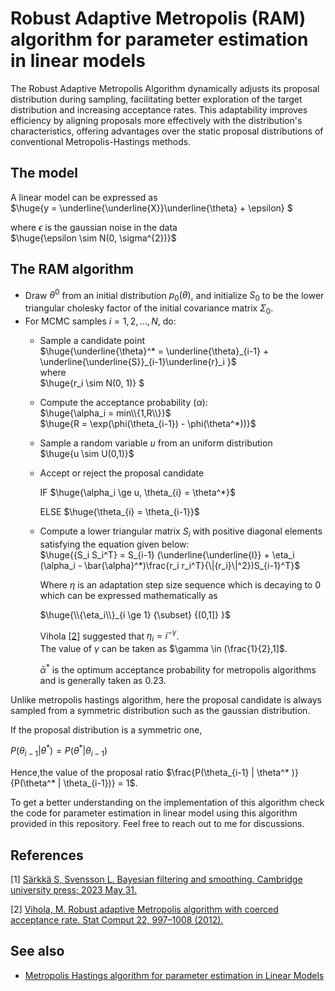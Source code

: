 
# Robust Adaptive Metropolis (RAM) algorithm for parameter estimation in linear models

The Robust Adaptive Metropolis Algorithm dynamically adjusts its proposal distribution during sampling, facilitating better exploration of the target distribution and increasing acceptance rates. This adaptability improves efficiency by aligning proposals more effectively with the distribution's characteristics, offering advantages over the static proposal distributions of conventional Metropolis-Hastings methods.

## The model
A linear model can be expressed as\
$\huge{y = \underline{\underline{X}}\underline{\theta} + \epsilon} $

where $\epsilon$ is the gaussian noise in the data\
$\huge{\epsilon \sim N(0, \sigma^{2})}$ 

## The RAM algorithm

* Draw $\theta^{0}$ from an initial distribution $p_0(\theta)$, and initialize $S_0$ to be the lower triangular cholesky factor of the initial covariance matrix $\Sigma_0$.
* For MCMC samples $i = 1, 2, \ldots, N$, do:
    * Sample a candidate point\
      $\huge{\underline{\theta}^* = \underline{\theta}_{i-1} + \underline{\underline{S}}_{i-1}\underline{r}_i }$\
      where\
      $\huge{r_i \sim N(0, 1)} $ 
    * Compute the acceptance probability $(\alpha)$:\
      $\huge{\alpha_i = min\\{1,R\\}}$\
      $\huge{R = \exp(\phi(\theta_{i-1}) - \phi(\theta^*))}$
    * Sample a random variable $u$ from an uniform distribution\
      $\huge{u \sim U(0,1)}$

    * Accept or reject the proposal candidate
      
      IF $\huge{\alpha_i \ge u, \theta_{i} = \theta^*}$
      
      ELSE $\huge{\theta_{i} = \theta_{i-1}}$
      
    * Compute a lower triangular matrix $S_i$ with positive diagonal elements satisfying the equation given below:\
      $\huge{{S_i S_i^T} = S_{i-1} (\underline{\underline{I}} + \eta_i (\alpha_i - \bar{\alpha}^*)\frac{r_i r_i^T}{\|{r_i}\|^2})S_{i-1}^T}$
      
      Where $\eta$ is an adaptation step size sequence which is decaying to $0$ which can be expressed mathematically as
      
      $\huge{\\{\eta_i\\}_{i \ge 1} {\subset} {(0,1]} }$
      
      Vihola [[2]](https://github.com/debrup-sarkar/Robust-Adaptive-Metropolis-algorithm-for-parameter-estimation-in-linear-models#references) suggested that $\eta_i = i^{-\gamma}$.\
      The value of $\gamma$ can be taken as $\gamma \in (\frac{1}{2},1]$.

      $\bar{\alpha}^*$ is the optimum acceptance probability for metropolis algorithms and is generally taken as $0.23$.

Unlike metropolis hastings algorithm, here the proposal candidate is always sampled from a symmetric distribution such as the gaussian distribution.

If the proposal distribution is a symmetric one,

$P(\theta_{i-1} | \theta^* ) = P(\theta^* | \theta_{i-1})$

Hence,the value of the proposal ratio $\frac{P(\theta_{i-1} | \theta^* )}{P(\theta^* | \theta_{i-1})} = 1$.

To get a better understanding on the implementation of this algorithm check the code for parameter estimation in linear model using this algorithm provided in this repository. Feel free to reach out to me for discussions. 
      
      
       
      


## References

[1] [Särkkä S, Svensson L. Bayesian filtering and smoothing. Cambridge university press; 2023 May 31.](https://books.google.co.in/books?hl=en&lr=&id=utXBEAAAQBAJ&oi=fnd&pg=PP1&dq=bayesian+filtering+and+smoothing&ots=GX-dLQ7sTN&sig=aZTp8fQkWR6yzu1NrCQUvIWnYeA&redir_esc=y#v=onepage&q=bayesian%20filtering%20and%20smoothing&f=false) 

[2] [Vihola, M. Robust adaptive Metropolis algorithm with coerced acceptance rate. Stat Comput 22, 997–1008 (2012).](https://doi.org/10.1007/s11222-011-9269-5)

## See also
- [Metropolis Hastings algorithm for parameter estimation in Linear Models](https://github.com/debrup-sarkar/Metropolis-Hastings-algorithm-for-parameter-estimation-in-linear-models/blob/main/README.md)
